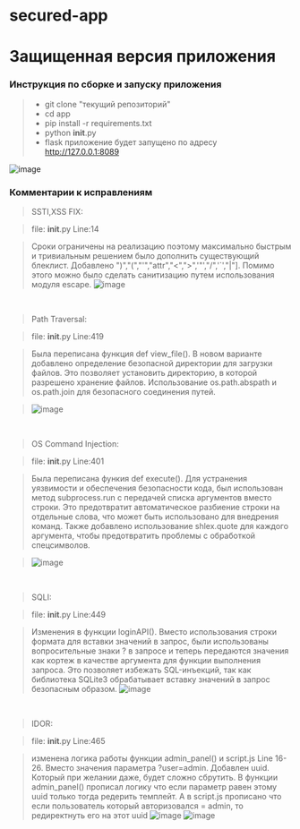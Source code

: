 # secured-app
# Защищенная версия приложения

### Инструкция по сборке и запуску приложения

> - git clone "текущий репозиторий"
> - cd app
> - pip install -r requirements.txt
> - python __init__.py
> - flask приложение будет запущено по адресу http://127.0.0.1:8089

![image](https://github.com/medarov411/vuln-app/assets/60567375/302c807a-5503-411e-a291-bbe552f247ec)

### Комментарии к исправлениям
>SSTI,XSS FIX:

>file: __init__.py Line:14

> Сроки ограничены на реализацию поэтому максимально быстрым и тривиальным решением было дополнить существующий блеклист. Добавлено ")","(","'","attr","<",">",'"',"/",'`',"|"]. Помимо этого можно было сделать санитизацию путем использования модуля escape.
> ![image](https://github.com/medarov411/secured-app/assets/60567375/e3430112-554c-48fb-b002-978ebea08ce0)

<p>&nbsp;</p>

>Path Traversal:

>file: __init__.py Line:419

> Была переписана функция def view_file(). В новом варианте добавлено определение безопасной директории для загрузки файлов. Это позволяет установить директорию, в которой разрешено хранение файлов. Использование os.path.abspath и os.path.join для безопасного соединения путей.

> ![image](https://github.com/medarov411/secured-app/assets/60567375/4d99691c-5e16-43e9-9992-e3fa31186520)

<p>&nbsp;</p>

>OS Command Injection:

>file: __init__.py Line:401

> Была переписана функия def execute(). Для устранения уязвимости и обеспечения безопасности кода, был использован метод subprocess.run с передачей списка аргументов вместо строки. Это предотвратит автоматическое разбиение строки на отдельные слова, что может быть использовано для внедрения команд. Также добавлено использование shlex.quote для каждого аргумента, чтобы предотвратить проблемы с обработкой спецсимволов.

> ![image](https://github.com/medarov411/secured-app/assets/60567375/68fae5fd-2824-48d4-9496-68d5533c5e5b)

<p>&nbsp;</p>

>SQLI:

>file: __init__.py Line:449

>Изменения в функции loginAPI(). Вместо использования строки формата для вставки значений в запрос, были использованы вопросительные знаки ? в запросе и теперь передаются значения как кортеж в качестве аргумента для функции выполнения запроса. Это позволяет избежать SQL-инъекций, так как библиотека SQLite3 обрабатывает вставку значений в запрос безопасным образом.
![image](https://github.com/medarov411/secured-app/assets/60567375/c4275ff0-a3da-45ce-b043-68ae020f4732)

<p>&nbsp;</p>

>IDOR:

>file: __init__.py Line:465

>изменена логика работы функции admin_panel() и script.js Line 16-26. Вместо значения параметра ?user=admin. Добавлен uuid. Который при желании даже, будет сложно сбрутить.
В функции admin_panel() прописал логику что если параметр равен этому uuid только тогда редерить темплейт. А в script.js прописано что если пользователь который авторизовался = admin, то редиректнуть его на этот uuid
>![image](https://github.com/medarov411/secured-app/assets/60567375/8098064f-a75b-4eaf-ba36-fa8c18716876)
>![image](https://github.com/medarov411/secured-app/assets/60567375/12a85e12-06b9-4dd6-aafd-dd87d79e6a84)


